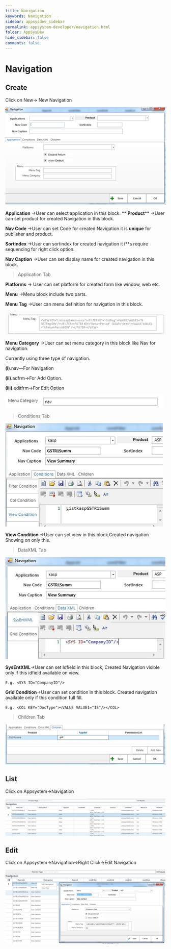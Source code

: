 ```yaml
---
title: Navigation
keywords: Navigation
sidebar: appsysdev_sidebar
permalink: appsystem-developer/navigation.html
folder: AppSysDev
hide_sidebar: false
comments: false
---
```


# Navigation

## Create

Click on New-> New Navigation

![](/images/image8_91.jpg)

**Application** ->User can select application in this block.
**
**Product**** ->User can set product for created Navigation in this block.

**Nav Code** ->User can set Code for created Navigation.it is **unique** for publisher and product.

**Sortindex** ->User can sortindex for created navigation it i**s require sequencing for right click option.

**Nav Caption** ->User can set display name for created navigation in this block.

>Application Tab

**Platforms** -> User can set platform for created form like window, web etc.

**Menu** ->Menu block include two parts.

**Menu Tag** ->User can menu definition for navigation in this block.

![](/images/image8_92.jpg)

**Menu Category** ->User can set menu category in this block like
Nav for navigation.

Currently using three type of navigation.

**(i)**.nav—For Navigation

**(ii)**.adfrm->For Add Option.

**(iii)**.editfrm->For Edit Option  

![](/images/image8_93.jpg)

> Conditions Tab

![](/images/image8_94.jpg)

**View Condition** ->User can set view in this block.Created navigation Showing on only this.

>DataXML Tab  

![](/images/image8_95.jpg)

**SysEntXML**->User can set Idfield in this block, Created Navigation visible only if this idfield available on view.

    E.g. <SYS ID="CompanyID"/>

**Grid Condition**->User can set condition in this block. Created navigation available only if this condition full fill.

    E.g. <COL KEY="DocType"><VALUE VALUE1="IS"/></COL>

>Children Tab

![](/images/image8_96.jpg)

##  List

Click on Appsystem->Navigation

![](/images/image8_97.jpg)

## Edit

Click on Appsystem->Navigation->Right Click->Edit Navigation

![](/images/image8_98.jpg)
